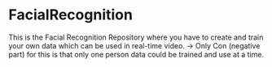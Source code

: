 # FacialRecognition
This is the Facial Recognition Repository where you have to create and train your own data which can be used in real-time video.
  -> Only Con (negative part) for this is that only one person data could be trained and use at a time.
